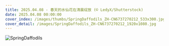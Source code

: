 ```yaml
---
title: 2025.04.08 - 春天的水仙花在清晨绽放 (© LedyX/Shutterstock)
date: 2025.04.08 00:00:00
cover_index: /images/thumbs/SpringDaffodils_ZH-CN6737270212_533x300.jpg
cover_detail: /images/SpringDaffodils_ZH-CN6737270212_1920x1080.jpg
---
```


![SpringDaffodils](/images/SpringDaffodils_ZH-CN6737270212_1920x1080.jpg)
